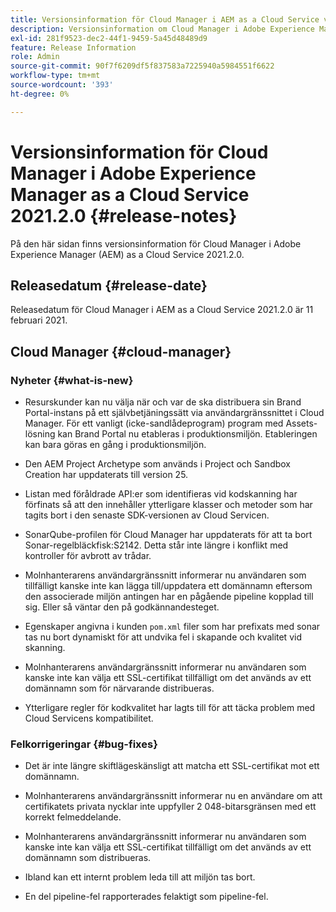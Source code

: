 ```yaml
---
title: Versionsinformation för Cloud Manager i AEM as a Cloud Service version 2021.2.0
description: Versionsinformation om Cloud Manager i Adobe Experience Manager (AEM) as a Cloud Service Release 2021.2.0
exl-id: 281f9523-dec2-44f1-9459-5a45d48489d9
feature: Release Information
role: Admin
source-git-commit: 90f7f6209df5f837583a7225940a5984551f6622
workflow-type: tm+mt
source-wordcount: '393'
ht-degree: 0%

---
```


# Versionsinformation för Cloud Manager i Adobe Experience Manager as a Cloud Service 2021.2.0 {#release-notes}

På den här sidan finns versionsinformation för Cloud Manager i Adobe Experience Manager (AEM) as a Cloud Service 2021.2.0.

## Releasedatum {#release-date}

Releasedatum för Cloud Manager i AEM as a Cloud Service 2021.2.0 är 11 februari 2021.

## Cloud Manager {#cloud-manager}

### Nyheter {#what-is-new}

* Resurskunder kan nu välja när och var de ska distribuera sin Brand Portal-instans på ett självbetjäningssätt via användargränssnittet i Cloud Manager. För ett vanligt (icke-sandlådeprogram) program med Assets-lösning kan Brand Portal nu etableras i produktionsmiljön. Etableringen kan bara göras en gång i produktionsmiljön.

* Den AEM Project Archetype som används i Project och Sandbox Creation har uppdaterats till version 25.

* Listan med föråldrade API:er som identifieras vid kodskanning har förfinats så att den innehåller ytterligare klasser och metoder som har tagits bort i den senaste SDK-versionen av Cloud Servicen.

* SonarQube-profilen för Cloud Manager har uppdaterats för att ta bort Sonar-regelbläckfisk:S2142. Detta står inte längre i konflikt med kontroller för avbrott av trådar.

* Molnhanterarens användargränssnitt informerar nu användaren som tillfälligt kanske inte kan lägga till/uppdatera ett domännamn eftersom den associerade miljön antingen har en pågående pipeline kopplad till sig. Eller så väntar den på godkännandesteget.

* Egenskaper angivna i kunden `pom.xml` filer som har prefixats med sonar tas nu bort dynamiskt för att undvika fel i skapande och kvalitet vid skanning.

* Molnhanterarens användargränssnitt informerar nu användaren som kanske inte kan välja ett SSL-certifikat tillfälligt om det används av ett domännamn som för närvarande distribueras.

* Ytterligare regler för kodkvalitet har lagts till för att täcka problem med Cloud Servicens kompatibilitet.

### Felkorrigeringar  {#bug-fixes}

* Det är inte längre skiftlägeskänsligt att matcha ett SSL-certifikat mot ett domännamn.

* Molnhanterarens användargränssnitt informerar nu en användare om att certifikatets privata nycklar inte uppfyller 2 048-bitarsgränsen med ett korrekt felmeddelande.

* Molnhanterarens användargränssnitt informerar nu användaren som kanske inte kan välja ett SSL-certifikat tillfälligt om det används av ett domännamn som distribueras.

* Ibland kan ett internt problem leda till att miljön tas bort.

* En del pipeline-fel rapporterades felaktigt som pipeline-fel.
